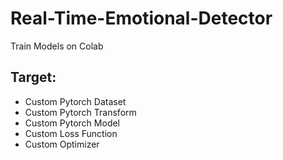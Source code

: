 # Real-Time-Emotional-Detector
Train Models on Colab

## Target:
* Custom Pytorch Dataset
* Custom Pytorch Transform
* Custom Pytorch Model
* Custom Loss Function
* Custom Optimizer
